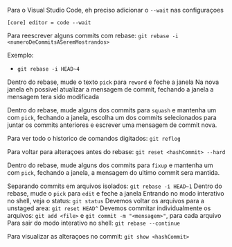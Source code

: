 Para o Visual Studio Code, eh preciso adicionar o `--wait` nas configuraçoes

`[core] editor = code --wait`

Para reescrever alguns commits com rebase: `git rebase -i <numeroDeCommitsASeremMostrandos>`

Exemplo:

- `git rebase -i HEAD~4`

Dentro do rebase, mude o texto `pick` para `reword` e feche a janela
Na nova janela eh possivel atualizar a mensagem de commit, fechando a janela a mensagem tera sido modificada

Dentro do rebase, mude alguns dos commits para `squash` e mantenha um com `pick`,
fechando a janela, escolha um dos commits selecionados para juntar os commits anteriores
e escrever uma mensagem de commit nova.

Para ver todo o historico de comandos digitados: `git reflog`

Para voltar para alteraçoes antes do rebase: `git reset <hashCommit> --hard`

Dentro do rebase, mude alguns dos commits para `fixup` e mantenha um com `pick`,
fechando a janela, a mensagem do ultimo commit sera mantida.

Separando commits em arquivos isolados: `git rebase -i HEAD~1`
Dentro do rebase, mude o `pick` para `edit` e feche a janela
Entrando no modo interativo no shell, veja o status: `git status`
Devemos voltar os arquivos para a unstaged area: `git reset HEAD^`
Devemos commitar individualmente os arquivos: `git add <file>` e `git commit -m "<mensagem>"`, para cada arquivo
Para sair do modo interativo no shell: `git rebase --continue`

Para visualizar as alteraçoes no commit: `git show <hashCommit>`
